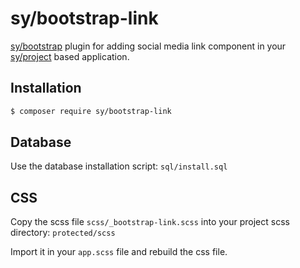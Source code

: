 # sy/bootstrap-link

[sy/bootstrap](https://github.com/syframework/bootstrap) plugin for adding social media link component in your [sy/project](https://github.com/syframework/project) based application.

## Installation

```bash
$ composer require sy/bootstrap-link
```

## Database

Use the database installation script: ```sql/install.sql```

## CSS

Copy the scss file ```scss/_bootstrap-link.scss``` into your project scss directory: ```protected/scss```

Import it in your ```app.scss``` file and rebuild the css file.
